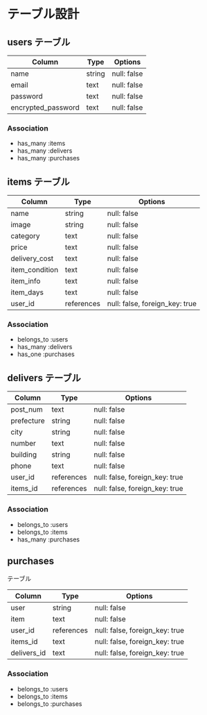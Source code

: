 # テーブル設計

## users テーブル

| Column             | Type   | Options     |
| ------------------ | ------ | ----------- |
| name               | string | null: false |
| email              | text   | null: false |
| password           | text   | null: false |
| encrypted_password | text   | null: false |

### Association

- has_many :items
- has_many :delivers
- has_many :purchases


## items テーブル

| Column          | Type         | Options                        |
| --------------- | ------------ | ------------------------------ |
| name            | string       | null: false                    |
| image           | string       | null: false                    |
| category        | text         | null: false                    |
| price           | text         | null: false                    |
| delivery_cost   | text         | null: false                    |
| item_condition  | text         | null: false                    |
| item_info       | text         | null: false                    |
| item_days       | text         | null: false                    |
| user_id         | references   | null: false, foreign_key: true |

### Association

- belongs_to :users
- has_many   :delivers
- has_one    :purchases


## delivers テーブル

| Column        | Type       | Options                        |
| ------------- | ---------- | ------------------------------ |
| post_num      | text       | null: false                    |
| prefecture    | string     | null: false                    |
| city          | string     | null: false                    |
| number        | text       | null: false                    |
| building      | string     | null: false                    |
| phone         | text       | null: false                    |
| user_id       | references | null: false, foreign_key: true |
| items_id      | references | null: false, foreign_key: true |


### Association

- belongs_to :users
- belongs_to :items
- has_many   :purchases



## purchases
 テーブル

| Column        | Type       | Options                        |
| ------------- | ---------- | ------------------------------ |
| user          | string     | null: false                    |
| item          | text       | null: false                    |
| user_id       | references | null: false, foreign_key: true |
| items_id      | text       | null: false, foreign_key: true |
| delivers_id   | text       | null: false, foreign_key: true |



### Association

- belongs_to :users
- belongs_to :items
- belongs_to :purchases